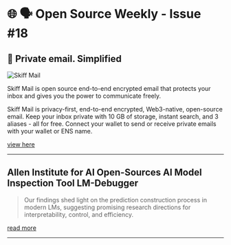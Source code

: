 # 🌐 🗣️ Open Source Weekly - Issue #18

## 📨 Private email. Simplified

![Skiff Mail](https://cdn.sanity.io/images/j846cla7/production/6b6da3193319387679147fd0763bf6032c2ab538-3418x2035.png)

Skiff Mail is open source end-to-end encrypted email that protects your inbox and gives you the power to communicate freely.

Skiff Mail is privacy-first, end-to-end encrypted, Web3-native, open-source email. Keep your inbox private with 10 GB of storage, instant search, and 3 aliases - all for free. Connect your wallet to send or receive private emails with your wallet or ENS name.

[view here](https://skiff.com/)

---

## Allen Institute for AI Open-Sources AI Model Inspection Tool LM-Debugger

> Our findings shed light on the prediction construction process in modern LMs, suggesting promising research directions for interpretability, control, and efficiency.

[read more](https://www.infoq.com/news/2022/05/allen-ai-lm-debugger/)

---
